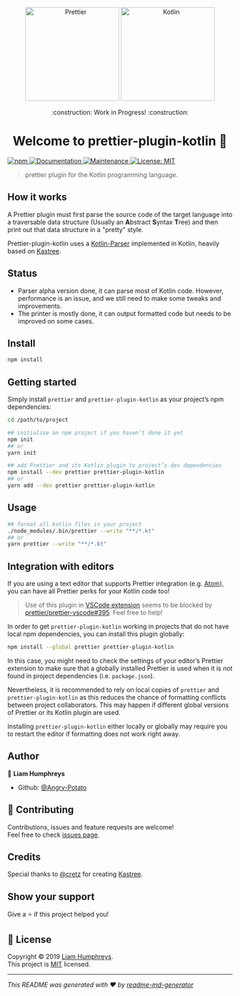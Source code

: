 
<p align="center">
    <img width=210 alt="Prettier" src="https://cdn.rawgit.com/prettier/prettier-logo/master/images/prettier-icon-light.svg">
    <img width=210 alt="Kotlin" src="https://upload.wikimedia.org/wikipedia/commons/7/74/Kotlin-logo.svg">
</p>

<p align="center">
    :construction: Work in Progress! :construction:
</p>
<h1 align="center">Welcome to prettier-plugin-kotlin 👋</h1>

<p>
  <a href="https://github.com/Angry-Potato/prettier-plugin-kotlin#readme">
    <img alt="npm" src="https://img.shields.io/npm/v/prettier-plugin-kotlin.svg" target="_blank" >
  </a>
  <a href="https://github.com/Angry-Potato/prettier-plugin-kotlin#readme">
    <img alt="Documentation" src="https://img.shields.io/badge/documentation-yes-brightgreen.svg" target="_blank" />
  </a>
  <a href="https://github.com/Angry-Potato/prettier-plugin-kotlin/graphs/commit-activity">
    <img alt="Maintenance" src="https://img.shields.io/badge/Maintained%3F-yes-green.svg" target="_blank" />
  </a>
  <a href="https://github.com/Angry-Potato/prettier-plugin-kotlin/blob/master/LICENSE">
    <img alt="License: MIT" src="https://img.shields.io/badge/License-MIT-yellow.svg" target="_blank" />
  </a>
</p>

> prettier plugin for the Kotlin programming language.

## How it works

A Prettier plugin must first parse the source code of the target language
into a traversable data structure (Usually an **A**bstract **S**yntax **T**ree)
and then print out that data structure in a "pretty" style.

Prettier-plugin-kotlin uses a [Kotlin-Parser](./kotato) implemented in Kotlin, heavily based on [Kastree](https://github.com/cretz/kastree).

## Status

- Parser alpha version done, it can parse most of Kotlin code. However, performance is an issue, and we still need to make some tweaks and improvements.
- The printer is mostly done, it can output formatted code but needs to be improved on some cases.

## Install

```sh
npm install
```

## Getting started

Simply install `prettier` and `prettier-plugin-kotlin` as your project’s npm dependencies:

```bash
cd /path/to/project

## initialise an npm project if you haven’t done it yet
npm init
## or
yarn init

## add Prettier and its Kotlin plugin to project’s dev dependencies
npm install --dev prettier prettier-plugin-kotlin
## or
yarn add --dev prettier prettier-plugin-kotlin
```

<!-- Global use of plugin is blocked by https://github.com/prettier/prettier/issues/4000 -->

## Usage

````bash
## format all kotlin files in your project
./node_modules/.bin/prettier --write "**/*.kt"
## or
yarn prettier --write "**/*.kt"
````

## Integration with editors

If you are using a text editor that supports Prettier integration (e.g. [Atom](https://atom.io/packages/prettier-atom)), you can have all Prettier perks for your Kotlin code too!

> Use of this plugin in [VSCode extension](https://github.com/prettier/prettier-vscode) seems to be blocked by [prettier/prettier-vscode#395](https://github.com/prettier/prettier-vscode/issues/395).
> Feel free to help!

In order to get `prettier-plugin-kotlin` working in projects that do not have local npm dependencies, you can install this plugin globally:

```bash
npm install --global prettier prettier-plugin-kotlin
```

In this case, you might need to check the settings of your editor’s Prettier extension to make sure that a globally installed Prettier is used when it is not found in project dependencies (i.e. `package.json`).

Nevertheless, it is recommended to rely on local copies of `prettier` and `prettier-plugin-kotlin` as this reduces the chance of formatting conflicts between project collaborators.
This may happen if different global versions of Prettier or its Kotlin plugin are used.

Installing `prettier-plugin-kotlin` either locally or globally may require you to restart the editor if formatting does not work right away.

## Author

👤 **Liam Humphreys**

- Github: [@Angry-Potato](https://github.com/Angry-Potato)

## 🤝 Contributing

Contributions, issues and feature requests are welcome!<br />Feel free to check [issues page](https://github.com/Angry-Potato/prettier-plugin-kotlin/issues).

## Credits

Special thanks to [@cretz](https://github.com/cretz) for creating [Kastree](https://github.com/cretz/kastree).

## Show your support

Give a ⭐️ if this project helped you!

## 📝 License

Copyright © 2019 [Liam Humphreys](https://github.com/Angry-Potato).<br />
This project is [MIT](https://github.com/Angry-Potato/prettier-plugin-kotlin/blob/master/LICENSE) licensed.

---

_This README was generated with ❤️ by [readme-md-generator](https://github.com/kefranabg/readme-md-generator)_
